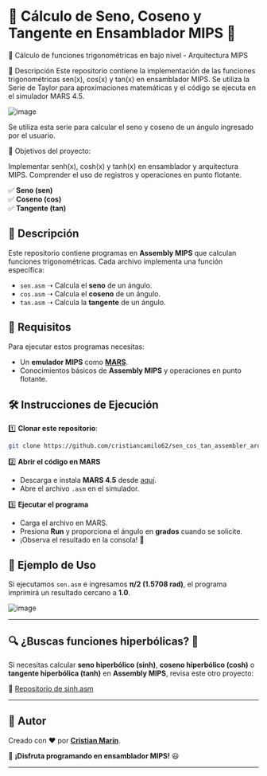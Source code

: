 # 🌟 Cálculo de Seno, Coseno y Tangente en Ensamblador MIPS 🌟

🚀 Cálculo de funciones trigonométricas en bajo nivel - Arquitectura MIPS

📌 Descripción
Este repositorio contiene la implementación de las funciones trigonométricas sen(x), cos(x) y tan(x) en ensamblador MIPS.
Se utiliza la Serie de Taylor para aproximaciones matemáticas y el código se ejecuta en el simulador MARS 4.5.

![image](https://github.com/user-attachments/assets/949c7667-1af2-4edf-aab6-01b15961600d)

Se utiliza esta serie para calcular el seno y coseno de un ángulo ingresado por el usuario.

📌 Objetivos del proyecto:

Implementar senh(x), cosh(x) y tanh(x) en ensamblador y arquitectura MIPS.
Comprender el uso de registros y operaciones en punto flotante.


✅ **Seno (sen)**  
✅ **Coseno (cos)**  
✅ **Tangente (tan)**  

## 📜 Descripción

Este repositorio contiene programas en **Assembly MIPS** que calculan funciones trigonométricas. Cada archivo implementa una función específica:

- `sen.asm` ➝ Calcula el **seno** de un ángulo. 
- `cos.asm` ➝ Calcula el **coseno** de un ángulo.  
- `tan.asm` ➝ Calcula la **tangente** de un ángulo.  

## 🚀 Requisitos

Para ejecutar estos programas necesitas:

- Un **emulador MIPS** como [**MARS**](https://www.softpedia.com/get/Programming/Coding-languages-Compilers/Vollmar-MARS.shtml).  
- Conocimientos básicos de **Assembly MIPS** y operaciones en punto flotante.  

## 🛠️ Instrucciones de Ejecución

1️⃣ **Clonar este repositorio**:
```bash
git clone https://github.com/cristiancamilo62/sen_cos_tan_assembler_arquitectura-_MIPS.git
```

2️⃣ **Abrir el código en MARS**  
- Descarga e instala **MARS 4.5** desde [aquí](https://www.softpedia.com/get/Programming/Coding-languages-Compilers/Vollmar-MARS.shtml).  
- Abre el archivo `.asm` en el simulador.  

3️⃣ **Ejecutar el programa**  
- Carga el archivo en MARS.  
- Presiona **Run** y proporciona el ángulo en **grados** cuando se solicite.  
- ¡Observa el resultado en la consola! 🎯  

## 📌 Ejemplo de Uso

Si ejecutamos `sen.asm` e ingresamos **π/2 (1.5708 rad)**, el programa imprimirá un resultado cercano a **1.0**.  

![image](https://github.com/user-attachments/assets/8e995afd-3361-4301-a494-5f60345fcade)  

---

## 🔍 **¿Buscas funciones hiperbólicas?** 🤔  

Si necesitas calcular **seno hiperbólico (sinh)**, **coseno hiperbólico (cosh)** o **tangente hiperbólica (tanh)** en **Assembly MIPS**, revisa este otro proyecto:  

🔗 [Repositorio de sinh.asm](https://github.com/cristiancamilo62/senh_cosh_tanh_assembler_arquitectura-_MIPS)  

---

## 🤖 Autor  

Creado con ❤️ por **[Cristian Marín](https://github.com/cristianmarin5062)**.  

🚀 **¡Disfruta programando en ensamblador MIPS!** 😃  

---

